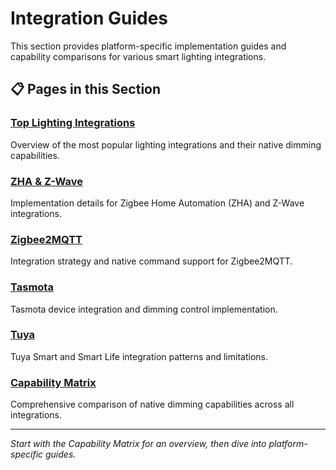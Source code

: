 # Integration Guides

This section provides platform-specific implementation guides and capability comparisons for various smart lighting
integrations.

## 📋 Pages in this Section

### [Top Lighting Integrations](top_lighting_integrations.md)

Overview of the most popular lighting integrations and their native dimming capabilities.

### [ZHA & Z-Wave](zha_zwave.md)

Implementation details for Zigbee Home Automation (ZHA) and Z-Wave integrations.

### [Zigbee2MQTT](zigbee2mqtt.md)

Integration strategy and native command support for Zigbee2MQTT.

### [Tasmota](tasmota.md)

Tasmota device integration and dimming control implementation.

### [Tuya](tuya.md)

Tuya Smart and Smart Life integration patterns and limitations.

### [Capability Matrix](capability_matrix.md)

Comprehensive comparison of native dimming capabilities across all integrations.

______________________________________________________________________

_Start with the Capability Matrix for an overview, then dive into platform-specific guides._
